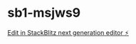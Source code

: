 # sb1-msjws9

[Edit in StackBlitz next generation editor ⚡️](https://stackblitz.com/~/github.com/Baseplayer238/sb1-msjws9)